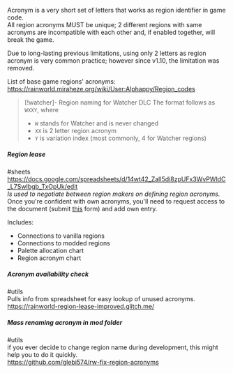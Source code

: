Acronym is a very short set of letters that works as region identifier in game code.  
All region acronyms MUST be unique; 2 different regions with same acronyms are incompatible with each other and, if enabled together, will break the game.

Due to long-lasting previous limitations, using only 2 letters as region acronym is very common practice; however since v1.10, the limitation was removed.

List of base game regions' acronyms:  
https://rainworld.miraheze.org/wiki/User:Alphappy/Region_codes  

>[!watcher]- Region naming for Watcher DLC
>The format follows as `WXXY`, where 
>- `W` stands for Watcher and is never changed 
>- `XX` is 2 letter region acronym
>- `Y` is variation index (most commonly, 4 for Watcher regions)

##### Region lease 
#sheets  
https://docs.google.com/spreadsheets/d/14wt42_ZalI5di8zpUFx3WvPWldC_L7SwIbgb_TxOpUk/edit   
*Is used to negotiate between region makers on defining region acronyms.*
Once you're confident with own acronyms, you'll need to request access to the document (submit [this](https://forms.gle/gdaGmLJuBJb4LvMS7) form) and add own entry. 

Includes:  
- Connections to vanilla regions  
- Connections to modded regions  
- Palette allocation chart  
- Region acronym chart

##### Acronym availability check
#utils  
Pulls info from spreadsheet for easy lookup of unused acronyms.  
https://rainworld-region-lease-improved.glitch.me/

##### Mass renaming acronym in mod folder
#utils  
if you ever decide to change region name during development, this might help you to do it quickly.  
https://github.com/glebi574/rw-fix-region-acronyms